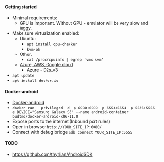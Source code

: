 #### Getting started
* Minimal requirements:
    * GPU is important. Without GPU - emulator will be very slow and laggy.
* Make sure virtualization enabled:
    * Ubuntu:
        * `apt install cpu-checker`
        * `kvm-ok`
    * Other:
        * `cat /proc/cpuinfo | egrep 'vmx|svm'`
    * [Azure, AWS, Google cloud](https://github.com/budtmo/docker-android/blob/master/README_CLOUD.md)
        * Azure - D2s_v3
* `apt update`
* `apt install docker.io`

#### Docker-android
* [Docker-android](https://github.com/budtmo/docker-android)
* `docker run --privileged -d -p 6080:6080 -p 5554:5554 -p 5555:5555 -e DEVICE="Samsung Galaxy S6" --name android-container budtmo/docker-android-x86-11.0`
* Expose ports to the internet (Inbound port rules)
* Open in browser `http://YOUR_SITE_IP:6080/`
* Connect with debug bridge `adb connect YOUR_SITE_IP:5555`

#### TODO
* https://github.com/thyrlian/AndroidSDK

